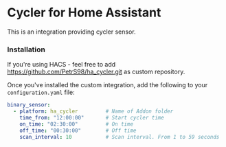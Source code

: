 # Cycler for Home Assistant

This is an integration providing cycler sensor.

### Installation

If you're using HACS - feel free to add https://github.com/PetrS98/ha_cycler.git as custom repository.

Once you've installed the custom integration, add the following to your `configuration.yaml` file:

```yaml
binary_sensor:
  - platform: ha_cycler         # Name of Addon folder
    time_from: "12:00:00"       # Start cycler time
    on_time: "02:30:00"         # On time
    off_time: "00:30:00"        # Off time
    scan_interval: 10           # Scan interval. From 1 to 59 seconds
```
